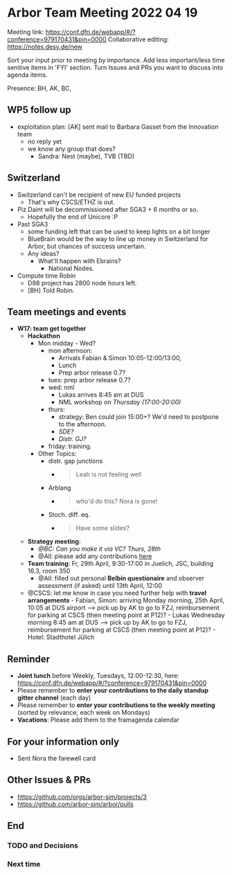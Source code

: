 # Arbor Team Meeting 2022 04 19

Meeting link: https://conf.dfn.de/webapp/#/?conference=979170431&pin=0000
Collaborative editing: https://notes.desy.de/new

Sort your input prior to meeting by importance. Add less important/less time senitive items in 'FYI' section.
Turn Issues and PRs you want to discuss into agenda items.

Presence: BH, AK, BC, 

## WP5 follow up
- exploitation plan: [AK] sent mail to Barbara Gasset from the Innovation team 
    - no reply yet
    - we know any group that does?
        - Sandra: Nest (maybe), TVB (TBD)

## Switzerland
- Switzerland can't be recipient of new EU funded projects
    - That's why CSCS/ETHZ is out.
- Piz Daint will be decommissioned after SGA3 + 6 months or so.
    - Hopefully the end of Unicore :P
- Past SGA3
    - some funding left that can be used to keep lights on a bit longer
    - BlueBrain would be the way to line up money in Switzerland for Arbor, but chances of success uncertain.
    - Any ideas?
        - What'll happen with Ebrains?
            - National Nodes.
- Compute time Robin
    - D98 project has 2800 node hours left.
    - [BH] Told Robin.

## Team meetings and events
- **W17: team get together**
    - **Hackathon**
        - Mon midday - Wed?
            - mon afternoon: 
                - Arrivals Fabian & Simon 10:05-12:00/13:00, 
                - Lunch
                - Prep arbor release 0.7?
            - tues: prep arbor release 0.7?
            - wed: nml
                - Lukas arrives 8:45 am at DUS
                - NML workshop on *Thursday (17:00-20:00)*
            - thurs:
                - strategy: Ben could join 15:00+? We'd need to postpone to the afternoon.
                - *SDE?*
                - *Distr. GJ?*
            - friday: training.
        - Other Topics:
            - distr. gap junctions
                - > Leah is not feeling well
            - Arblang
                - > who'd do this? Nora is gone!
            - Stoch. diff. eq.
                - > Have some slides?
    - **Strategy meeting**: 
        - *@BC: Can you make it via VC? Thurs, 28th*
        - @All: please add any contributions [here](https://demo.hedgedoc.org/Cn3x9SVAR5GY8gftmyRU7A#)
    - **Team training**: Fr, 29th April, 9:30-17:00 in Juelich, JSC, building 16.3, room 350
        - @All: filled out personal **Belbin questionaire** and observer assessment (if asked) until 13th April, 12:00
    - @CSCS: let me know in case you need further help with **travel arrangements**
            - Fabian, Simon: arriving Monday morning, 25th April, 10:05 at DUS airport --> pick up by AK to go to FZJ, reimbursement for parking at CSCS (then meeting point at P12)? 
            - Lukas Wednesday morning 8:45 am at DUS --> pick up by AK to go to FZJ, reimbursement for parking at CSCS (then meeting point at P12)?
            - Hotel: Stadthotel Jülich

## Reminder
- **Joint lunch** before Weekly, Tuesdays, 12:00-12:30, here:  https://conf.dfn.de/webapp/#/?conference=979170431&pin=0000
- Please remember to **enter your contributions to the daily standup gitter channel** (each day)
- Please remember to **enter your contributions to the weekly meeting** (sorted by relevance, each week on Mondays)
- **Vacations**: Please add them to the framagenda calendar


## For your information only
* Sent Nora the farewell card

## Other Issues & PRs

* https://github.com/orgs/arbor-sim/projects/3
* https://github.com/arbor-sim/arbor/pulls

## End

### TODO and Decisions

### Next time
